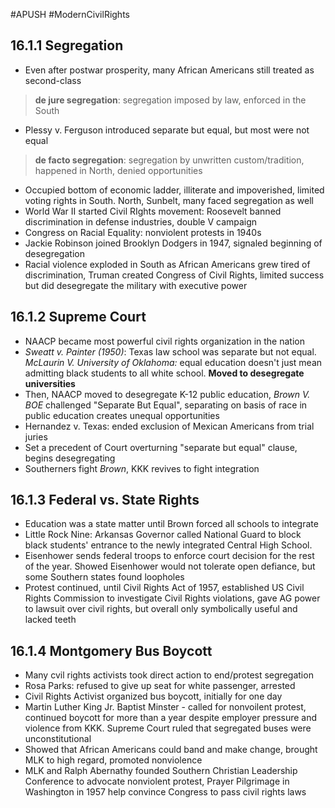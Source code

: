 #APUSH  #ModernCivilRights

## 16.1.1 Segregation

- Even after postwar prosperity, many African Americans still treated as second-class

>  **de jure segregation**: segregation imposed by law, enforced in the South
- Plessy v. Ferguson introduced separate but equal, but most were not equal

> **de facto segregation**: segregation by unwritten custom/tradition, happened in North, denied opportunities

- Occupied bottom of economic ladder, illiterate and impoverished, limited voting rights in South. North, Sunbelt, many faced segregation as well
- World War II started Civil RIghts movement: Roosevelt banned discrimination in defense industries, double V campaign
- Congress on Racial Equality: nonviolent protests in 1940s
- Jackie Robinson joined Brooklyn Dodgers in 1947, signaled beginning of desegregation
- Racial violence exploded in South as African Americans grew tired of discrimination, Truman created Congress of Civil Rights, limited success but did desegregate the military with executive power

## 16.1.2 Supreme Court

- NAACP became most powerful civil rights organization in  the nation
- *Sweatt v. Painter (1950)*: Texas law school was separate but not equal. *McLaurin V. University of Oklahoma:* equal education doesn't just mean admitting black students to all white school. **Moved to desegregate universities**
- Then, NAACP moved to desegregate K-12 public education, *Brown V. BOE* challenged "Separate But Equal", separating on basis of race in public education creates unequal opportunities
- Hernandez v. Texas: ended exclusion of Mexican Americans from trial juries
- Set a precedent of Court overturning "separate but equal" clause, begins desegregating
- Southerners fight *Brown*, KKK revives to fight integration

## 16.1.3 Federal vs. State Rights

- Education was a state matter until Brown forced all schools to integrate
- Little Rock Nine: Arkansas Governor called National Guard to block black students' entrance to the newly integrated Central High School. 
- Eisenhower sends federal troops to enforce court decision for the rest of the year. Showed Eisenhower would not tolerate open defiance, but some Southern states found loopholes
- Protest continued, until Civil Rights Act of 1957, established US Civil Rights Commission to investigate Civil Rights violations, gave AG power to lawsuit over civil rights, but overall only symbolically useful and lacked teeth

## 16.1.4 Montgomery Bus Boycott

- Many cvil rights activists took direct action to end/protest segregation
- Rosa Parks: refused to give up seat for white passenger, arrested
- Civil Rights Activist organized bus boycott, initially for one day
- Martin Luther King Jr. Baptist Minster - called for nonvoilent protest, continued boycott for more than a year despite employer pressure and violence from KKK. Supreme Court ruled that segregated buses were unconstitutional
- Showed that African Americans could band and make change, brought MLK to high regard, promoted nonviolence
- MLK and Ralph Abernathy founded Southern Christian Leadership Conference to advocate nonviolent protest, Prayer Pilgrimage in Washington in 1957 help convince Congress to pass civil rights laws

